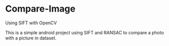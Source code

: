Compare-Image
=============

Using SIFT with OpenCV

This is a simple android project using SIFT and RANSAC to compare a photo with a picture in dataset.
